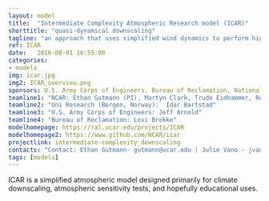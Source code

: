 ```yaml
---
layout: model
title:  "Intermediate Complexity Atmospheric Research model (ICAR)"
shorttitle: "quasi-dynamical downscaling"
tagline: "an approach that uses simplified wind dynamics to perform high-resolution simulations 100 to 1000 times faster than a traditional atmospheric model"
ref: ICAR
date:   2016-08-01 16:55:00
categories:
- models
img: icar.jpg
img2: ICAR_overview.png
sponsors: U.S. Army Corps of Engineers, Bureau of Reclamation, National Science Foundation
teamline1: "NCAR: Ethan Gutmann (PI), Martyn Clark, Trude Eidhammer, Roy Rasmussen"
teamline2: "Uni Research (Bergen, Norway):  Idar Bartstad"
teamline3: "U.S. Army Corps of Engineers: Jeff Arnold"
teamline4: "Bureau of Reclamation: Levi Brekke"
modelhomepage: https://ral.ucar.edu/projects/ICAR
modelhomepage2: https://www.github.com/NCAR/icar
projectlink: intermediate-complexity_downscaling
contacts: "Contact: Ethan Gutmann- gutmann@ucar.edu | Julie Vano - jvano@ucar.edu"
tags: [models]
---
```


ICAR is a simplified atmospheric model designed primarily for climate downscaling, atmospheric sensitivity tests, and hopefully educational uses.
